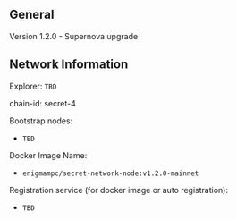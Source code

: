 ## General

Version 1.2.0 - Supernova upgrade

## Network Information

Explorer: `TBD`

chain-id: secret-4

Bootstrap nodes:
* `TBD`

Docker Image Name:
* `enigmampc/secret-network-node:v1.2.0-mainnet`

Registration service (for docker image or auto registration):
* `TBD`
